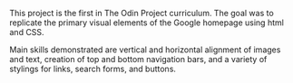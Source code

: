 This project is the first in The Odin Project curriculum. The goal was to replicate the primary visual elements of the Google homepage using html and CSS.

Main skills demonstrated are vertical and horizontal alignment of images and text, creation of top and bottom navigation bars, and a variety of stylings for links, search forms, and buttons.
